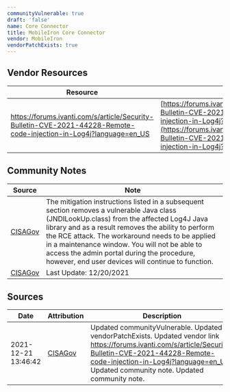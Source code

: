 ```yaml
---
communityVulnerable: true
draft: 'false'
name: Core Connector
title: MobileIron Core Connector
vendor: MobileIron
vendorPatchExists: true
---
```


## Vendor Resources
| Resource | Link |
| --- | --- |
| https://forums.ivanti.com/s/article/Security-Bulletin-CVE-2021-44228-Remote-code-injection-in-Log4j?language=en_US | [https://forums.ivanti.com/s/article/Security-Bulletin-CVE-2021-44228-Remote-code-injection-in-Log4j?language=en_US](https://forums.ivanti.com/s/article/Security-Bulletin-CVE-2021-44228-Remote-code-injection-in-Log4j?language=en_US) |


## Community Notes
| Source | Note |
| --- | --- |
| [CISAGov](https://raw.githubusercontent.com/cisagov/log4j-affected-db/develop/README.md) | The mitigation instructions listed in a subsequent section removes a vulnerable Java class (JNDILookUp.class) from the affected Log4J Java library and as a result removes the ability to perform the RCE attack.  The workaround needs to be applied in a maintenance window. You will not be able to access the admin portal during the procedure, however, end user devices will continue to function. |
| [CISAGov](https://raw.githubusercontent.com/cisagov/log4j-affected-db/develop/README.md) | Last Update: 12/20/2021 |

## Sources
| Date | Attribution | Description |
| --- | --- | --- |
| 2021-12-21 13:46:42 | [CISAGov](https://raw.githubusercontent.com/cisagov/log4j-affected-db/develop/README.md) | Updated communityVulnerable. Updated vendorPatchExists. Updated vendor link https://forums.ivanti.com/s/article/Security-Bulletin-CVE-2021-44228-Remote-code-injection-in-Log4j?language=en_US. Updated community note. Updated community note.  |
